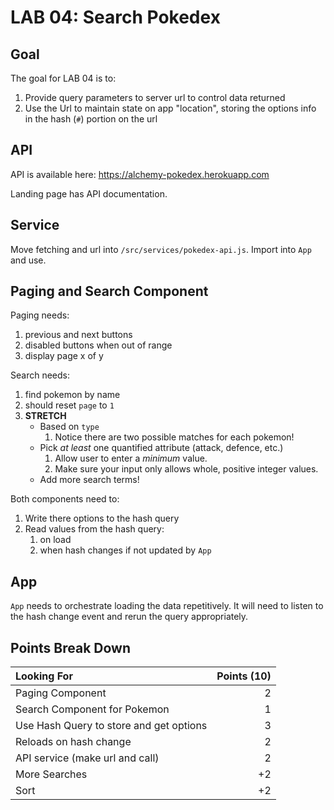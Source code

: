 LAB 04: Search Pokedex
===

## Goal

The goal for LAB 04 is to:

1. Provide query parameters to server url to control data returned
1. Use the Url to maintain state on app "location", storing the options info in the hash (`#`) portion on the url

## API

API is available here: https://alchemy-pokedex.herokuapp.com

Landing page has API documentation.

## Service

Move fetching and url into `/src/services/pokedex-api.js`. Import into `App`
and use.

## Paging and Search Component

Paging needs:
1. previous and next buttons
1. disabled buttons when out of range
1. display page x of y

Search needs:
1. find pokemon by name
1. should reset `page` to `1`
1. **STRETCH**
    * Based on `type`
        1. Notice there are two possible matches for each pokemon!
    * Pick _at least_ one quantified attribute (attack, defence, etc.)
        1. Allow user to enter a _minimum_ value.
        1. Make sure your input only allows whole, positive integer values.
    * Add more search terms!

Both components need to:
1. Write there options to the hash query
1. Read values from the hash query:
    1. on load
    1. when hash changes if not updated by `App`

## App

`App` needs to orchestrate loading the data repetitively. It will need to listen
to the hash change event and rerun the query appropriately.

## Points Break Down

Looking For | Points (10)
:--|--:
Paging Component | 2
Search Component for Pokemon | 1
Use Hash Query to store and get options | 3
Reloads on hash change | 2
API service (make url and call) | 2
More Searches | +2
Sort | +2
